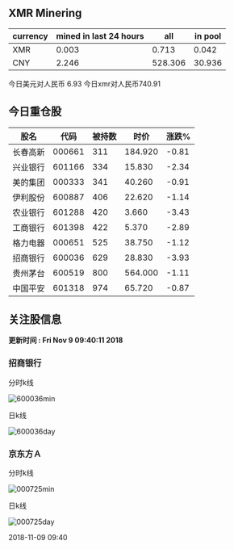 ## XMR Minering

|currency|mined in last 24 hours|all|in pool|
|---|---|---|---|
|XMR|0.003|0.713|0.042|
|CNY|2.246|528.306|30.936|

今日美元对人民币 6.93	今日xmr对人民币740.91


## 今日重仓股 

|股名|代码|被持数|时价|涨跌%|
|---|---|---|---|---|
|长春高新|000661|311|184.920|-0.81|
|兴业银行|601166|334|15.830|-2.34|
|美的集团|000333|341|40.260|-0.91|
|伊利股份|600887|406|22.620|-1.14|
|农业银行|601288|420|3.660|-3.43|
|工商银行|601398|422|5.370|-2.89|
|格力电器|000651|525|38.750|-1.12|
|招商银行|600036|629|28.830|-3.93|
|贵州茅台|600519|800|564.000|-1.11|
|中国平安|601318|974|65.720|-0.87|

## 关注股信息
**更新时间 : Fri Nov  9 09:40:11 2018**
### 招商银行 
分时k线

![600036min](http://image.sinajs.cn/newchart/min/n/sh600036.gif)

日k线

![600036day](http://image.sinajs.cn/newchart/daily/n/sh600036.gif)

### 京东方Ａ 
分时k线

![000725min](http://image.sinajs.cn/newchart/min/n/sz000725.gif)

日k线

![000725day](http://image.sinajs.cn/newchart/daily/n/sz000725.gif)

2018-11-09 09:40